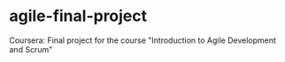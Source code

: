 # agile-final-project
Coursera: Final project for the course "Introduction to Agile Development and Scrum"
